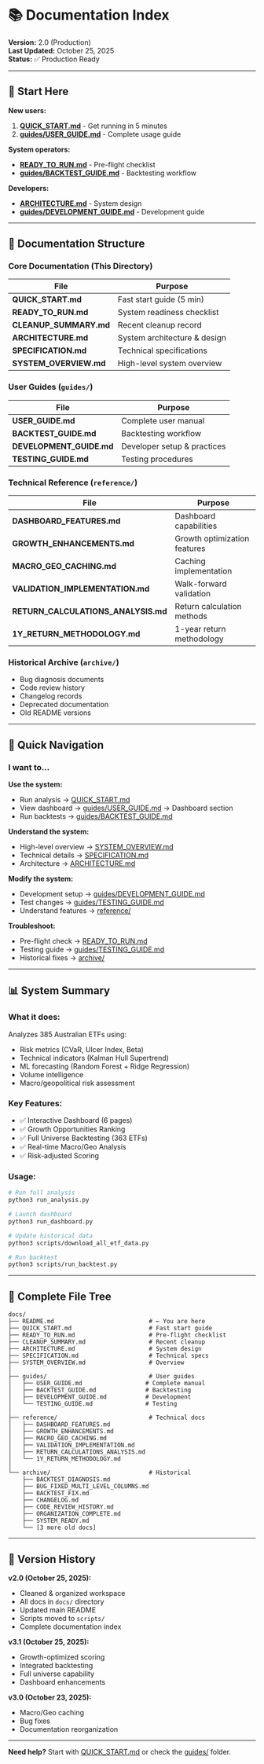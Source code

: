 # 📚 Documentation Index

**Version:** 2.0 (Production)  
**Last Updated:** October 25, 2025  
**Status:** ✅ Production Ready

---

## 🚀 Start Here

**New users:**
1. **[QUICK_START.md](QUICK_START.md)** - Get running in 5 minutes
2. **[guides/USER_GUIDE.md](guides/USER_GUIDE.md)** - Complete usage guide

**System operators:**
- **[READY_TO_RUN.md](READY_TO_RUN.md)** - Pre-flight checklist
- **[guides/BACKTEST_GUIDE.md](guides/BACKTEST_GUIDE.md)** - Backtesting workflow

**Developers:**
- **[ARCHITECTURE.md](ARCHITECTURE.md)** - System design
- **[guides/DEVELOPMENT_GUIDE.md](guides/DEVELOPMENT_GUIDE.md)** - Development guide

---

## 📖 Documentation Structure

### **Core Documentation** (This Directory)

| File | Purpose |
|------|---------|
| **QUICK_START.md** | Fast start guide (5 min) |
| **READY_TO_RUN.md** | System readiness checklist |
| **CLEANUP_SUMMARY.md** | Recent cleanup record |
| **ARCHITECTURE.md** | System architecture & design |
| **SPECIFICATION.md** | Technical specifications |
| **SYSTEM_OVERVIEW.md** | High-level system overview |

### **User Guides** (`guides/`)

| File | Purpose |
|------|---------|
| **USER_GUIDE.md** | Complete user manual |
| **BACKTEST_GUIDE.md** | Backtesting workflow |
| **DEVELOPMENT_GUIDE.md** | Developer setup & practices |
| **TESTING_GUIDE.md** | Testing procedures |

### **Technical Reference** (`reference/`)

| File | Purpose |
|------|---------|
| **DASHBOARD_FEATURES.md** | Dashboard capabilities |
| **GROWTH_ENHANCEMENTS.md** | Growth optimization features |
| **MACRO_GEO_CACHING.md** | Caching implementation |
| **VALIDATION_IMPLEMENTATION.md** | Walk-forward validation |
| **RETURN_CALCULATIONS_ANALYSIS.md** | Return calculation methods |
| **1Y_RETURN_METHODOLOGY.md** | 1-year return methodology |

### **Historical Archive** (`archive/`)

- Bug diagnosis documents
- Code review history
- Changelog records
- Deprecated documentation
- Old README versions

---

## 🎯 Quick Navigation

### **I want to...**

**Use the system:**
- Run analysis → [QUICK_START.md](QUICK_START.md)
- View dashboard → [guides/USER_GUIDE.md](guides/USER_GUIDE.md) → Dashboard section
- Run backtests → [guides/BACKTEST_GUIDE.md](guides/BACKTEST_GUIDE.md)

**Understand the system:**
- High-level overview → [SYSTEM_OVERVIEW.md](SYSTEM_OVERVIEW.md)
- Technical details → [SPECIFICATION.md](SPECIFICATION.md)
- Architecture → [ARCHITECTURE.md](ARCHITECTURE.md)

**Modify the system:**
- Development setup → [guides/DEVELOPMENT_GUIDE.md](guides/DEVELOPMENT_GUIDE.md)
- Test changes → [guides/TESTING_GUIDE.md](guides/TESTING_GUIDE.md)
- Understand features → [reference/](reference/)

**Troubleshoot:**
- Pre-flight check → [READY_TO_RUN.md](READY_TO_RUN.md)
- Testing guide → [guides/TESTING_GUIDE.md](guides/TESTING_GUIDE.md)
- Historical fixes → [archive/](archive/)

---

## 📊 System Summary

### **What it does:**
Analyzes 385 Australian ETFs using:
- Risk metrics (CVaR, Ulcer Index, Beta)
- Technical indicators (Kalman Hull Supertrend)
- ML forecasting (Random Forest + Ridge Regression)
- Volume intelligence
- Macro/geopolitical risk assessment

### **Key Features:**
- ✅ Interactive Dashboard (6 pages)
- ✅ Growth Opportunities Ranking
- ✅ Full Universe Backtesting (363 ETFs)
- ✅ Real-time Macro/Geo Analysis
- ✅ Risk-adjusted Scoring

### **Usage:**
```bash
# Run full analysis
python3 run_analysis.py

# Launch dashboard
python3 run_dashboard.py

# Update historical data
python3 scripts/download_all_etf_data.py

# Run backtest
python3 scripts/run_backtest.py
```

---

## 📁 Complete File Tree

```
docs/
├── README.md                           # ← You are here
├── QUICK_START.md                      # Fast start guide
├── READY_TO_RUN.md                     # Pre-flight checklist
├── CLEANUP_SUMMARY.md                  # Recent cleanup
├── ARCHITECTURE.md                     # System design
├── SPECIFICATION.md                    # Technical specs
├── SYSTEM_OVERVIEW.md                  # Overview
│
├── guides/                             # User guides
│   ├── USER_GUIDE.md                  # Complete manual
│   ├── BACKTEST_GUIDE.md              # Backtesting
│   ├── DEVELOPMENT_GUIDE.md           # Development
│   └── TESTING_GUIDE.md               # Testing
│
├── reference/                          # Technical docs
│   ├── DASHBOARD_FEATURES.md
│   ├── GROWTH_ENHANCEMENTS.md
│   ├── MACRO_GEO_CACHING.md
│   ├── VALIDATION_IMPLEMENTATION.md
│   ├── RETURN_CALCULATIONS_ANALYSIS.md
│   └── 1Y_RETURN_METHODOLOGY.md
│
└── archive/                            # Historical
    ├── BACKTEST_DIAGNOSIS.md
    ├── BUG_FIXED_MULTI_LEVEL_COLUMNS.md
    ├── BACKTEST_FIX.md
    ├── CHANGELOG.md
    ├── CODE_REVIEW_HISTORY.md
    ├── ORGANIZATION_COMPLETE.md
    ├── SYSTEM_READY.md
    └── [3 more old docs]
```

---

## 🔄 Version History

**v2.0 (October 25, 2025):**
- Cleaned & organized workspace
- All docs in `docs/` directory
- Updated main README
- Scripts moved to `scripts/`
- Complete documentation index

**v3.1 (October 25, 2025):**
- Growth-optimized scoring
- Integrated backtesting
- Full universe capability
- Dashboard enhancements

**v3.0 (October 23, 2025):**
- Macro/Geo caching
- Bug fixes
- Documentation reorganization

---

**Need help?** Start with [QUICK_START.md](QUICK_START.md) or check the [guides/](guides/) folder.
